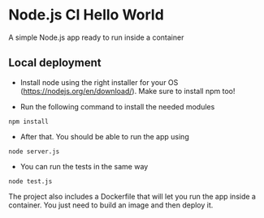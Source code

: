 # Node.js CI Hello World

A simple Node.js app ready to run inside a container

## Local deployment

- Install node using the right installer for your OS (https://nodejs.org/en/download/). Make sure to install npm too!

- Run the following command to install the needed modules

```
npm install
```

- After that. You should be able to run the app using 

```
node server.js
```

- You can run the tests in the same way

```
node test.js
```

The project also includes a Dockerfile that will let you run the app inside a container. You just need to build 
an image and then deploy it.

